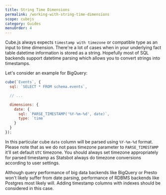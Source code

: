 ```yaml
---
title: String Time Dimensions
permalink: /working-with-string-time-dimensions
scope: cubejs
category: Guides
menuOrder: 4
---
```

Cube.js always expects `timestamp with timezone` or compatible type as an input to time dimension.
There're a lot of cases when in your underlying fact table datetime information is stored as a string.
Hopefully most of SQL backends support datetime parsing which allows you to convert strings into timestamps.

Let's consider an example for BigQuery:

```javascript
cube(`Events`, {
  sql: `SELECT * FROM schema.events`,

  // ...

  dimensions: {
    date: {
      sql: `PARSE_TIMESTAMP('%Y-%m-%d', date)`,
      type: `time`
    }
  }
});
```

In this particular cube `date` column will be parsed using `%Y-%m-%d` format.
Please note that as we do not pass timezone parameter to `PARSE_TIMESTAMP` it'll set default `UTC` timezone.
You should always set timezone appropriately for parsed timestamp as Statsbot always do timezone conversions according to user settings.

Although query performance of big data backends like BigQuery or Presto won't likely suffer from date parsing, performance of RDBMS backends like Postgres most likely will.
Adding timestamp columns with indexes should be considered in this case.
